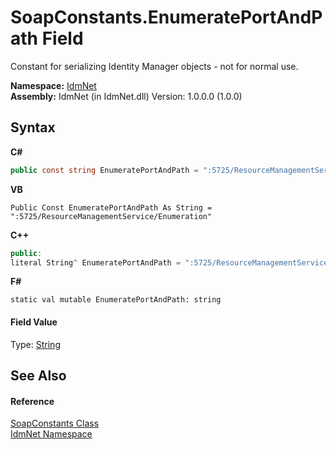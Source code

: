 # SoapConstants.EnumeratePortAndPath Field
 

Constant for serializing Identity Manager objects - not for normal use.

**Namespace:**&nbsp;<a href="N_IdmNet">IdmNet</a><br />**Assembly:**&nbsp;IdmNet (in IdmNet.dll) Version: 1.0.0.0 (1.0.0)

## Syntax

**C#**<br />
``` C#
public const string EnumeratePortAndPath = ":5725/ResourceManagementService/Enumeration"
```

**VB**<br />
``` VB
Public Const EnumeratePortAndPath As String = ":5725/ResourceManagementService/Enumeration"
```

**C++**<br />
``` C++
public:
literal String^ EnumeratePortAndPath = ":5725/ResourceManagementService/Enumeration"
```

**F#**<br />
``` F#
static val mutable EnumeratePortAndPath: string
```


#### Field Value
Type: <a href="http://msdn2.microsoft.com/en-us/library/s1wwdcbf" target="_blank">String</a>

## See Also


#### Reference
<a href="T_IdmNet_SoapConstants">SoapConstants Class</a><br /><a href="N_IdmNet">IdmNet Namespace</a><br />